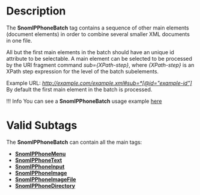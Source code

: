 # Description

The **SnomIPPhoneBatch** tag contains a sequence of other main elements (document elements) in order to combine several smaller XML documents in one file.

All but the first main elements in the batch should have an unique id attribute to be selectable.
A main element can be selected to be processed by the URI fragment command *sub={XPath-step}*, where *{XPath-step}* is an XPath step expression for the level of the batch subelements.

Example URL: *http://example.com/example.xml#sub=*[@id="example-id"]* By default the first main element in the batch is processed.

!!! Info
    You can see a **SnomIPPhoneBatch** usage example [here](../examples/SnomIPPhoneBatch)

# Valid Subtags

The **SnomIPPhoneBatch** can contain all the main tags:

* [**SnomIPPhoneMenu**](SnomIPPhoneMenu.md)
* [**SnomIPPhoneText**](SnomIPPhoneText.md)
* [**SnomIPPhoneInput**](SnomIPPhoneInput.md)
* [**SnomIPPhoneImage**](SnomIPPhoneImage.md)
* [**SnomIPPhoneImageFile**](SnomIPPhoneImageFile.md)
* [**SnomIPPhoneDirectory**](SnomIPPhoneDirectory.md)

